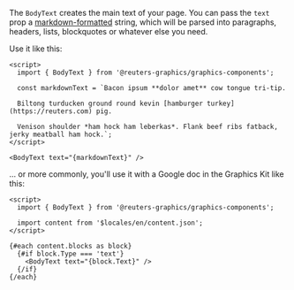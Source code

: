 The `BodyText` creates the main text of your page. You can pass the `text` prop a [markdown-formatted](https://github.com/adam-p/markdown-here/wiki/Markdown-Cheatsheet) string, which will be parsed into paragraphs, headers, lists, blockquotes or whatever else you need.

Use it like this:

```svelte
<script>
  import { BodyText } from '@reuters-graphics/graphics-components';

  const markdownText = `Bacon ipsum **dolor amet** cow tongue tri-tip.
  
  Biltong turducken ground round kevin [hamburger turkey](https://reuters.com) pig.
  
  Venison shoulder *ham hock ham leberkas*. Flank beef ribs fatback, jerky meatball ham hock.`;
</script>

<BodyText text="{markdownText}" />
```

... or more commonly, you'll use it with a Google doc in the Graphics Kit like this:

```svelte
<script>
  import { BodyText } from '@reuters-graphics/graphics-components';

  import content from '$locales/en/content.json';
</script>

{#each content.blocks as block}
  {#if block.Type === 'text'}
    <BodyText text="{block.Text}" />
  {/if}
{/each}


```
